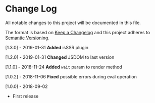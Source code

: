 # Change Log
All notable changes to this project will be documented in this file.

The format is based on [Keep a Changelog](http://keepachangelog.com/)
and this project adheres to [Semantic Versioning](http://semver.org/).

[1.3.0] - 2019-01-31
**Added** isSSR plugin

[1.2.0] - 2019-01-31
**Changed** JSDOM to last version

[1.1.0] - 2018-11-24
**Added** `wait` param to render method

[1.0.2] - 2018-11-06
**Fixed** possible errors during eval operation

[1.0.0] - 2018-09-02
- First release